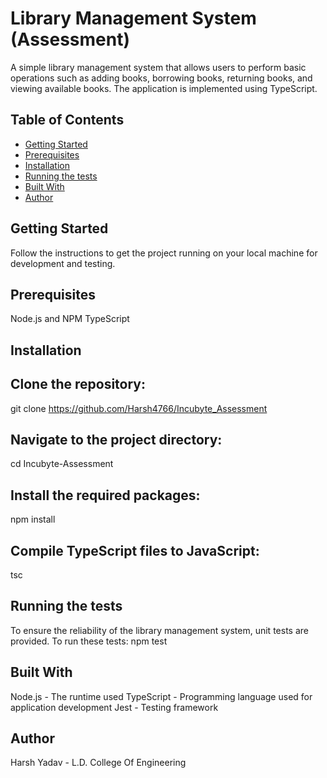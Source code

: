 # Library Management System (Assessment)
A simple library management system that allows users to perform basic operations such as adding books, borrowing books, returning books, and viewing available books. The application is implemented using TypeScript.

## Table of Contents

- [Getting Started](#getting-started)
- [Prerequisites](#prerequisites)
- [Installation](#installation)
- [Running the tests](#running-the-tests)
- [Built With](#built-with)
- [Author](#author)


## Getting Started
Follow the instructions to get the project running on your local machine for development and testing.

## Prerequisites
Node.js and NPM
TypeScript

## Installation
## Clone the repository:
git clone https://github.com/Harsh4766/Incubyte_Assessment

## Navigate to the project directory:
cd Incubyte-Assessment

## Install the required packages:
npm install

## Compile TypeScript files to JavaScript:
tsc

## Running the tests
To ensure the reliability of the library management system, unit tests are provided. To run these tests:
npm test

## Built With
Node.js - The runtime used
TypeScript - Programming language used for application development
Jest - Testing framework

## Author
Harsh Yadav - L.D. College Of Engineering
